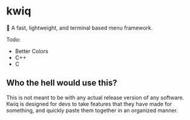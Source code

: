 # kwiq
:rocket: A fast, lightweight, and terminal based menu framework.

Todo:
 - Better Colors
 - C++
 - C

## Who the hell would use this?
This is not meant to be with any actual release version of any software. Kwiq is designed for devs to take features that they have made for something, and quickly paste them together in an organized manner.
